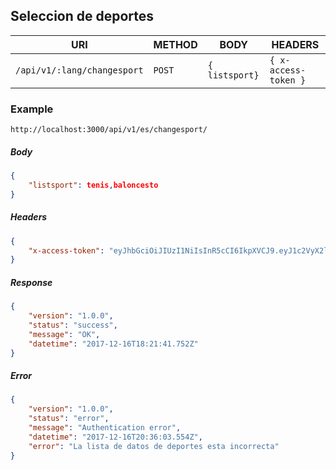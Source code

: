 ## Seleccion de deportes

| URI                         | METHOD | BODY                       | HEADERS|
| --------------------------- | ------ | -------------------------- |--------|
| `/api/v1/:lang/changesport` | `POST` | `{ listsport}`     |`{ x-access-token }`|

### Example

`http://localhost:3000/api/v1/es/changesport/`

##### Body

```json
{
    "listsport": tenis,baloncesto
}
```
##### Headers

```json
{
    "x-access-token": "eyJhbGciOiJIUzI1NiIsInR5cCI6IkpXVCJ9.eyJ1c2VyX2lkIjoiNWEzNTdlMzQzZmIxN2JmM2Q4NDBmYjlkIiwiaWF0IjoxNTEzNDU1NzI2LCJleHAiOjE1MTM2Mjg1MjZ9.G40iThNnq63TkZkOwG8M14yjTUow7U4ys52hRuS2VE4",
}
```

##### Response

```json
{
    "version": "1.0.0",
    "status": "success",
    "message": "OK",
    "datetime": "2017-12-16T18:21:41.752Z"
}
```

##### Error

```json
{
    "version": "1.0.0",
    "status": "error",
    "message": "Authentication error",
    "datetime": "2017-12-16T20:36:03.554Z",
    "error": "La lista de datos de deportes esta incorrecta"
}
```
